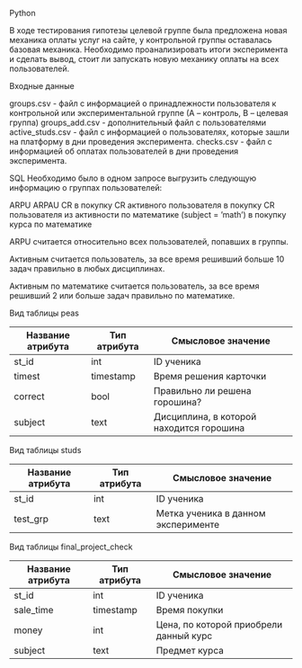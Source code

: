 Python

В ходе тестирования гипотезы целевой группе была предложена новая механика оплаты услуг на сайте, у контрольной группы оставалась базовая механика. Необходимо проанализировать итоги эксперимента и сделать вывод, стоит ли запускать новую механику оплаты на всех пользователей.

Входные данные

groups.csv - файл с информацией о принадлежности пользователя к контрольной или экспериментальной группе (А – контроль, B – целевая группа) 
groups_add.csv - дополнительный файл с пользователями
active_studs.csv - файл с информацией о пользователях, которые зашли на платформу в дни проведения эксперимента. 
checks.csv - файл с информацией об оплатах пользователей в дни проведения эксперимента. 





SQL
Необходимо было в одном запросе выгрузить следующую информацию о группах пользователей:

ARPU 
ARPAU 
CR в покупку 
СR активного пользователя в покупку 
CR пользователя из активности по математике (subject = ’math’) в покупку курса по математике

ARPU считается относительно всех пользователей, попавших в группы.

Активным считается пользователь, за все время решивший больше 10 задач правильно в любых дисциплинах.

Активным по математике считается пользователь, за все время решивший 2 или больше задач правильно по математике.



Вид таблицы peas

| Название атрибута | Тип атрибута | Смысловое значение                      |
|-------------------|--------------|-----------------------------------------|
| st_id             | int          | ID ученика                               |
| timest            | timestamp    | Время решения карточки                   |
| correct           | bool         | Правильно ли решена горошина?            |
| subject           | text         | Дисциплина, в которой находится горошина |



Вид таблицы studs


| Название атрибута | Тип атрибута | Смысловое значение                      |
|-------------------|--------------|-----------------------------------------|
| st_id             | int          | ID ученика                               |
| test_grp          | text         | Метка ученика в данном эксперименте      |



Вид таблицы final_project_check


| Название атрибута | Тип атрибута | Смысловое значение                     |
|-------------------|--------------|----------------------------------------|
| st_id             | int          | ID ученика                              |
| sale_time         | timestamp    | Время покупки                           |
| money             | int          | Цена, по которой приобрели данный курс  |
| subject           | text         | Предмет курса                           |

